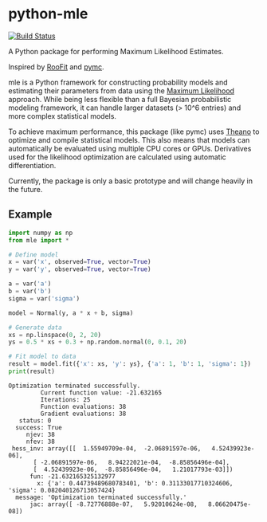# python-mle

[![Build Status](https://travis-ci.org/ibab/python-mle.svg?branch=master)](https://travis-ci.org/ibab/python-mle)

A Python package for performing Maximum Likelihood Estimates.

Inspired by [RooFit](https://root.cern.ch/drupal/content/roofit) and [pymc](https://github.com/pymc-devs/pymc).

mle is a Python framework for constructing probability models and estimating their parameters from data using the [Maximum Likelihood](http://en.wikipedia.org/wiki/Maximum_likelihood) approach.
While being less flexible than a full Bayesian probabilistic modeling framework, it can handle larger datasets (> 10^6 entries) and more complex statistical models.

To achieve maximum performance, this package (like pymc) uses [Theano](http://deeplearning.net/software/theano/tutorial/) to optimize and compile statistical models.
This also means that models can automatically be evaluated using multiple CPU cores or GPUs.
Derivatives used for the likelihood optimization are calculated using automatic differentiation.

Currently, the package is only a basic prototype and will change heavily in the future.

## Example

```python
import numpy as np
from mle import *

# Define model
x = var('x', observed=True, vector=True)
y = var('y', observed=True, vector=True)

a = var('a')
b = var('b')
sigma = var('sigma')

model = Normal(y, a * x + b, sigma)

# Generate data
xs = np.linspace(0, 2, 20)
ys = 0.5 * xs + 0.3 + np.random.normal(0, 0.1, 20)

# Fit model to data
result = model.fit({'x': xs, 'y': ys}, {'a': 1, 'b': 1, 'sigma': 1})
print(result)
```

```
Optimization terminated successfully.
         Current function value: -21.632165
         Iterations: 25
         Function evaluations: 38
         Gradient evaluations: 38
   status: 0
  success: True
     njev: 38
     nfev: 38
 hess_inv: array([[  1.55949709e-04,  -2.06891597e-06,   4.52439923e-06],
       [ -2.06891597e-06,   8.94222021e-04,  -8.85856496e-04],
       [  4.52439923e-06,  -8.85856496e-04,   1.21017793e-03]])
      fun: -21.632165325132977
        x: {'a': 0.44739489680783401, 'b': 0.31133017710324606, 'sigma': 0.082040126713057424}
  message: 'Optimization terminated successfully.'
      jac: array([ -8.72776888e-07,   5.92010624e-08,   8.06620475e-08])
```
